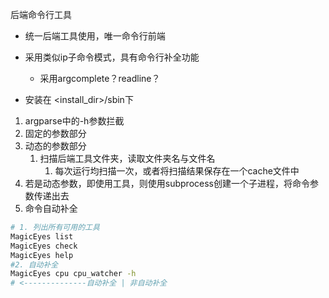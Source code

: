后端命令行工具

- 统一后端工具使用，唯一命令行前端
- 采用类似ip子命令模式，具有命令行补全功能

  - 采用argcomplete？readline？
- 安装在 <install_dir>/sbin下


1. argparse中的-h参数拦截
2. 固定的参数部分
3. 动态的参数部分
   1. 扫描后端工具文件夹，读取文件夹名与文件名
      1. 每次运行均扫描一次，或者将扫描结果保存在一个cache文件中
4. 若是动态参数，即使用工具，则使用subprocess创建一个子进程，将命令参数传递出去
5. 命令自动补全

```bash
# 1. 列出所有可用的工具
MagicEyes list
MagicEyes check
MagicEyes help
#2. 自动补全
MagicEyes cpu cpu_watcher -h
# <--------------自动补全 | 非自动补全
```
